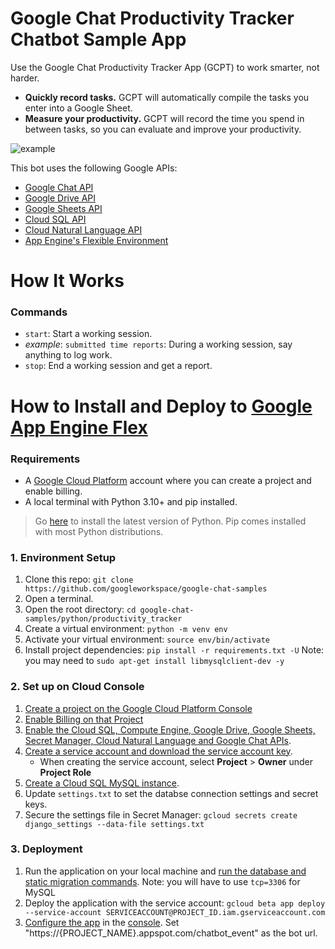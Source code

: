 # Google Chat Productivity Tracker Chatbot Sample App

Use the Google Chat Productivity Tracker App (GCPT) to work smarter, not harder.

- **Quickly record tasks.** GCPT will automatically compile the tasks you enter into a Google Sheet.
- **Measure your productivity.** GCPT will record the time you spend in between tasks, so you can evaluate and improve your productivity.

![example](https://user-images.githubusercontent.com/6697240/42903254-1eb8d378-8a86-11e8-8909-d47a39a24ccc.gif)


This bot uses the following Google APIs:

- [Google Chat API](https://developers.google.com/chat/)
- [Google Drive API](https://developers.google.com/drive/)
- [Google Sheets API](https://developers.google.com/sheets/)
- [Cloud SQL API](https://cloud.google.com/sql/)
- [Cloud Natural Language API](https://cloud.google.com/natural-language/)
- [App Engine's Flexible Environment](https://cloud.google.com/appengine/)


# How It Works

### Commands

- `start`:  Start a working session.
- *example*:  `submitted time reports`:  During a working session, say anything to log work.
- `stop`:  End a working session and get a report.

# How to Install and Deploy to [Google App Engine Flex](https://cloud.google.com/appengine/)

### Requirements

- A [Google Cloud Platform](https://cloud.google.com/) account where you can create a project and enable billing.
- A local terminal with Python 3.10+ and pip installed.

> Go [here](https://www.python.org/downloads/) to install the latest version of Python. Pip comes installed with most Python distributions.

### 1. Environment Setup

1. Clone this repo:
    `git clone https://github.com/googleworkspace/google-chat-samples`
1. Open a terminal.
1. Open the root directory:
    `cd google-chat-samples/python/productivity_tracker`
1. Create a virtual environment:
    `python -m venv env`
1. Activate your virtual environment:
    `source env/bin/activate`
1. Install project dependencies:
    `pip install -r requirements.txt -U`
    Note: you may need to `sudo apt-get install libmysqlclient-dev -y`

### 2. Set up on Cloud Console

1. [Create a project on the Google Cloud Platform Console](https://cloud.google.com/resource-manager/docs/creating-managing-projects#creating_a_project)
1. [Enable Billing on that Project](https://cloud.google.com/billing/docs/how-to/modify-project)
1. [Enable the Cloud SQL, Compute Engine, Google Drive, Google Sheets, Secret Manager, Cloud Natural Language and Google Chat APIs](https://console.cloud.google.com/flows/enableapi?apiid=compute.googleapis.com,drive.googleapis.com,sqladmin.googleapis.com,sheets.googleapis.com,secretmanager.googleapis.com,language.googleapis.com,chat.googleapis.com).
1. [Create a service account and download the service account key](https://cloud.google.com/iam/docs/creating-managing-service-accounts#creating_a_service_account).
    -  When creating the service account, select **Project** > **Owner** under **Project Role**
1. [Create a Cloud SQL MySQL instance](https://cloud.google.com/sql/docs/mysql/create-instance).
1. Update `settings.txt` to set the databse connection settings and secret keys.
1. Secure the settings file in Secret Manager:
    `gcloud secrets create django_settings --data-file settings.txt`

### 3. Deployment

1. Run the application on your local machine and [run the database and static migration commands](https://cloud.google.com/python/django/app-engine#run-locally).
    Note: you will have to use `tcp=3306` for MySQL
1. Deploy the application with the service account:
    `gcloud beta app deploy --service-account SERVICEACCOUNT@PROJECT_ID.iam.gserviceaccount.com`
1. [Configure the app](https://developers.google.com/chat/how-tos/apps-publish) in the [console](https://console.cloud.google.com/apis/library/chat.googleapis.com).
    Set "https://{PROJECT_NAME}.appspot.com/chatbot_event" as the bot url.
